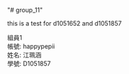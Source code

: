 "# group_11" 


this is a test for d1051652 and d1051857

組員1 <br/>
帳號: happypepii <br/>
姓名: 江珮涵 <br/>
學號: D1051857 <br/>
